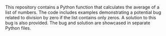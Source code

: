 This repository contains a Python function that calculates the average of a list of numbers.  The code includes examples demonstrating a potential bug related to division by zero if the list contains only zeros.  A solution to this bug is also provided.  The bug and solution are showcased in separate Python files.
